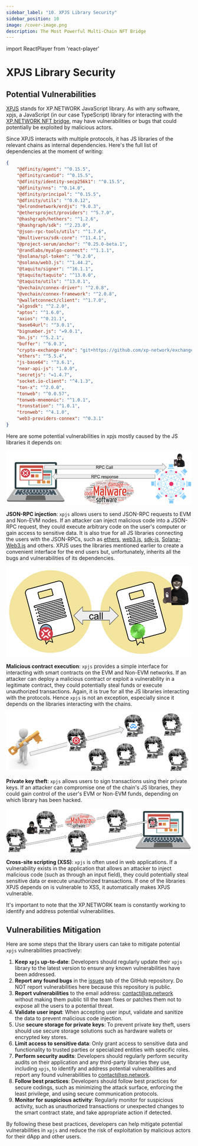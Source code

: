 ```yaml
---
sidebar_label: "10. XPJS Library Security"
sidebar_position: 10
image: /cover-image.png
description: The Most Powerful Multi-Chain NFT Bridge
---
```


import ReactPlayer from 'react-player'

# XPJS Library Security

<ReactPlayer className="introduction-player" controls url='https://youtu.be/46Mwlo6GTso' />

## Potential Vulnerabilities

[XPJS](https://github.com/XP-NETWORK/xpjs/tree/bleeding-edge) stands for XP.NETWORK JavaScript library. As with any software, xpjs, a JavaScript (in our case TypeScript) library for interacting with the [XP.NETWORK NFT bridge](https://bridge.xp.network/#), may have vulnerabilities or bugs that could potentially be exploited by malicious actors. 

Since XPJS interacts with multiple protocols, it has JS libraries of the relevant chains as internal dependencies. Here's the full list of dependencies at the moment of writing:

```json
{
    "@dfinity/agent": "^0.15.5",
    "@dfinity/candid": "^0.15.5",
    "@dfinity/identity-secp256k1": "^0.15.5",
    "@dfinity/nns": "^0.14.0",
    "@dfinity/principal": "^0.15.5",
    "@dfinity/utils": "^0.0.12",
    "@elrondnetwork/erdjs": "9.0.3",
    "@ethersproject/providers": "^5.7.0",
    "@hashgraph/hethers": "^1.2.6",
    "@hashgraph/sdk": "^2.23.0",
    "@json-rpc-tools/utils": "^1.7.6",
    "@multiversx/sdk-core": "^11.4.1",
    "@project-serum/anchor": "^0.25.0-beta.1",
    "@randlabs/myalgo-connect": "^1.1.1",
    "@solana/spl-token": "^0.2.0",
    "@solana/web3.js": "^1.44.2",
    "@taquito/signer": "^16.1.1",
    "@taquito/taquito": "^13.0.0",
    "@taquito/utils": "^13.0.1",
    "@vechain/connex-driver": "^2.0.8",
    "@vechain/connex-framework": "^2.0.8",
    "@walletconnect/client": "^1.7.0",
    "algosdk": "^2.2.0",
    "aptos": "^1.6.0",
    "axios": "^0.21.1",
    "base64url": "^3.0.1",
    "bignumber.js": "=9.0.1",
    "bn.js": "^5.2.1",
    "buffer": "^6.0.3",
    "crypto-exchange-rate": "git+https://github.com/xp-network/exchange-rate#a2915673342ee33aedd1cb4a12b304c36f55fa15",
    "ethers": "^5.5.4",
    "js-base64": "^3.6.1",
    "near-api-js": "1.0.0",
    "secretjs": "=1.4.7",
    "socket.io-client": "^4.1.3",
    "ton-x": "^2.0.0",
    "tonweb": "^0.0.57",
    "tonweb-mnemonic": "^1.0.1",
    "tronstation": "^1.0.1",
    "tronweb": "^4.1.0",
    "web3-providers-connex": "^0.3.1"
}
```

Here are some potential vulnerabilities in xpjs mostly caused by the JS libraries it depends on:

![JSON-RPC](../../static/img/bridge3/RPC-Injection.png)

**JSON-RPC injection**: `xpjs` allows users to send JSON-RPC requests to EVM and Non-EVM nodes. If an attacker can inject malicious code into a JSON-RPC request, they could execute arbitrary code on the user's computer or gain access to sensitive data. It is also true for all JS libraries connecting the users with the JSON-RPCs, such as [ethers](https://docs.ethers.org/v6/), [web3.js](https://web3js.readthedocs.io/en/v1.8.2/), [sdk-js](https://docs.multiversx.com/sdk-and-tools/sdk-js/), [Solana-Web3.js](https://docs.solana.com/developing/clients/javascript-api) and others. XPJS uses the libraries mentioned earlier to create a convenient interface for the end users but, unfortunately, inherits all the bugs and vulnerabilities of its dependencies.

![Contract Malware](../../static/img/bridge3/Malicious-contract.png)

**Malicious contract execution**: `xpjs` provides a simple interface for interacting with smart contracts on the EVM and Non-EVM networks. If an attacker can deploy a malicious contract or exploit a vulnerability in a legitimate contract, they could potentially steal funds or execute unauthorized transactions. Again, it is true for all the JS libraries interacting with the protocols. Hence `xpjs` is not an exception, especially since it depends on the libraries interacting with the chains.

![Key Theft](../../static/img/bridge3/Private-key-theft.png)

**Private key theft**: `xpjs` allows users to sign transactions using their private keys. If an attacker can compromise one of the chain's JS libraries, they could gain control of the user's EVM or Non-EVM funds, depending on which library has been hacked.

![XSS](../../static/img/bridge3/XSS.png)

**Cross-site scripting (XSS)**: `xpjs` is often used in web applications. If a vulnerability exists in the application that allows an attacker to inject malicious code (such as through an input field), they could potentially steal sensitive data or execute unauthorized transactions. If one of the libraries XPJS depends on is vulnerable to XSS, it automatically makes XPJS vulnerable.

It's important to note that the XP.NETWORK team is constantly working to identify and address potential vulnerabilities.

## Vulnerabilities Mitigation

Here are some steps that the library users can take to mitigate potential `xpjs` vulnerabilities proactively:

1. **Keep `xpjs` up-to-date**: Developers should regularly update their `xpjs` library to the latest version to ensure any known vulnerabilities have been addressed.
2. **Report any found bugs** in the [issues](https://github.com/XP-NETWORK/xpjs/issues) tab of the GitHub repository. Do NOT report vulnerabilities here because this repository is public.
3. **Report vulnerabilities** to the email address: contact@xp.network without making them public till the team fixes or patches them not to expose all the users to a potential threat.
4. **Validate user input**: When accepting user input, validate and sanitize the data to prevent malicious code injection.
5. Use **secure storage for private keys**: To prevent private key theft, users should use secure storage solutions such as hardware wallets or encrypted key stores.
6. **Limit access to sensitive data**: Only grant access to sensitive data and functionality to trusted parties or specialized entities with specific roles.
7. **Perform security audits**: Developers should regularly perform security audits on their application and any third-party libraries they use, including `xpjs`, to identify and address potential vulnerabilities and report any found vulnerabilities to contact@xp.network.
8. **Follow best practices**: Developers should follow best practices for secure codings, such as minimizing the attack surface, enforcing the least privilege, and using secure communication protocols.
9. **Monitor for suspicious activity**: Regularly monitor for suspicious activity, such as unauthorized transactions or unexpected changes to the smart contract state, and take appropriate action if detected.

By following these best practices, developers can help mitigate potential vulnerabilities in `xpjs` and reduce the risk of exploitation by malicious actors for their dApp and other users.